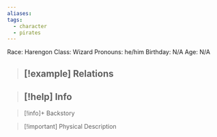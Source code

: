 ```yaml
---
aliases: 
tags:
  - character
  - pirates
---
```

Race: Harengon
Class: Wizard
Pronouns: he/him
Birthday: N/A
Age: N/A

>[!example] Relations
> - 

>[!help] Info
> - 
>

>[!info]+ Backstory
>

>[!important] Physical Description